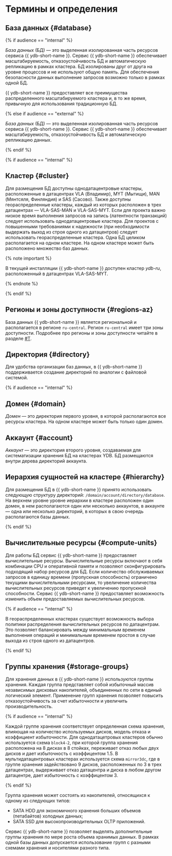 # Термины и определения

## База данных {#database}

{% if audience == "internal" %}

*База данных* (БД) — это выделенная изолированная часть ресурсов сервиса {{ ydb-short-name }}. Сервис {{ ydb-short-name }} обеспечивает масштабируемость, отказоустойчивость БД и автоматическую репликацию в рамках кластера. БД изолированы друг от друга на уровне процессов и не используют общую память. Для обеспечения безопасности данных выполнение запросов возможно только в рамках одной БД.

{{ ydb-short-name }} предоставляет все преимущества распределенного масштабируемого кластера и, в то же время, привычную для использования традиционную БД.

{% else if audience == "external" %}

*База данных* (БД) — это выделенная изолированная часть ресурсов сервиса {{ ydb-short-name }}. Сервис {{ ydb-short-name }} обеспечивает масштабируемость, отказоустойчивость БД и автоматическую репликацию данных.

{% endif %}

{% if audience == "internal" %}

## Кластер {#cluster}

Для размещения БД доступны однодатацентровые кластеры, расположенные в датацентрах VLA (Владимир), MYT (Мытищи), MAN (Мянтсяля, Финляндия) и SAS (Сасово). Также доступны геораспределенные кластеры, каждый из которых расположен в трех датацентрах — VLA-SAS-MAN и VLA-SAS-MYT. Если для проекта важно низкое время выполнения запросов на запись (латентности транзакций) следует использовать однодатацентровые кластера. Для проектов с повышенными требованиями к надежности (при необходимости выдержать выход из строя одного из датацентров) следует использовать геораспределенные кластера. Одна БД целиком располагается на одном кластере. На одном кластере может быть расположено множество баз данных.

{% note important %}

В текущей инсталляции {{ ydb-short-name }} доступен кластер *ydb-ru*, расположенный в датацентрах VLA-SAS-MYT.

{% endnote %}

{% endif %}

## Регионы и зоны доступности {#regions-az}

База данных {{ ydb-short-name }} является региональной и располагается в регионе `ru-central`. Регион `ru-central` имеет три зоны доступности. Подробнее про регионы и зоны доступности читайте в разделе [#T](../../overview/concepts/geo-scope.md).

## Директория {#directory}

Для удобства организации баз данных, в {{ ydb-short-name }} поддерживается создание директорий по аналогии с файловой системой.

{% if audience == "internal" %}

## Домен {#domain}

*Домен* — это директория первого уровня, в которой располагаются все ресурсы кластера. На одном кластере может быть только один домен.

## Аккаунт {#account}

*Аккаунт* — это директория второго уровня, создаваемая для систематизации хранения БД на кластерах YDB. БД размещаются внутри дерева директорий аккаунта.

## Иерархия сущностей на кластере {#hierarchy}

Для размещения БД в {{ ydb-short-name }} принято использовать следующую структуру директорий: ```/domain/account/directory/database```.
На верхнем уровне уровне иерархии в кластере расположен один домен, в нем располагаются один или несколько аккаунтов, в аккаунте — одна или несколько директорий, в которых в свою очередь располагаются базы данных.

{% endif %}

## Вычислительные ресурсы {#compute-units}

Для работы БД сервис {{ ydb-short-name }} предоставляет вычислительные ресурсы. Вычислительные ресурсы включают в себя комбинации CPU и оперативной памяти и позволяют сконфигурировать подходящий набор ресурсов для БД. Если количество обслуживаемых запросов в единицу времени (пропускная способность) ограничено текущими вычислительными ресурсами, то увеличение количества вычислительных ресурсов приведет к увеличению пропускной способности. Сервис {{ ydb-short-name }} предоставляет возможность изменить объем предоставляемых вычислительных ресурсов.

{% if audience == "internal" %}

В геораспределенных кластерах существует возможность выбора политики распределения вычислительных ресурсов по датацентрам. Это позволяет балансировать между минимальным временем выполнения операций и минимальным временем простоя в случае выхода из строя одного из датацентров.

{% endif %}

## Группы хранения {#storage-groups}

Для хранения данных в {{ ydb-short-name }} используются группы хранения. Каждая группа представляет собой избыточный массив независимых дисковых накопителей, объединенных по сети в единый логический элемент. Применение групп хранения позволяет повысить отказоустойчивость за счет избыточности и увеличить производительность.

{% if audience == "internal" %}

Каждой группе хранения соответствует определенная схема хранения, влияющая на количество используемых дисков, модель отказа и коэффициент избыточности. Для однодатацетровых кластеров обычно используется схема ``block4-2``, при которой группа хранения расположена на 8 дисках в 8 стойках, переживает отказ любых двух дисков и дает избыточность с коэффицентом 1.5. В мультидатацентровых кластерах используется схема ``mirror3dc``, где в группе хранения задействовано 9 дисков, расположенных по 3 в трех датацентрах, выдерживает отказ датацентра и диска в любом другом датацентре, дает избыточность с коэффицентом 3.

{% endif %}

Группа хранения может состоять из накопителей, относящихся к одному из следующих типов:

* SATA HDD для экономичного хранения больших объемов (петабайтов) холодных данных;
* SATA SSD для высокопроизводительных OLTP приложений.

Сервис {{ ydb-short-name }} позволяет выделять дополнительные группы хранения по мере роста объема хранимых данных. В рамках одной базы данных допускается использование групп с разными схемами хранения и носителями разного типа.
